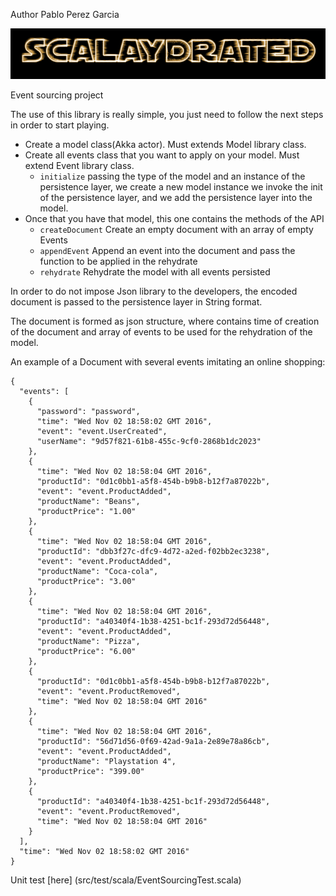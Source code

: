 Author  Pablo Perez Garcia 

![My image](src/main/resources/img/Scalaydrated.png)

Event sourcing project
 
 
The use of this library is really simple, you just need to follow the next steps in order to start playing.
 * Create a model class(Akka actor). Must extends Model library class.
 * Create all events class that you want to apply on your model. Must extend Event library class.
   * `initialize` passing the type of the model and an instance of the persistence layer, we create a new model instance we invoke the init of the persistence layer, and we add the persistence layer into the model.
 * Once that you have that model, this one contains the methods of the API 
   * `createDocument` Create an empty document with an array of empty Events
   * `appendEvent` Append an event into the document and pass the function to be applied in the rehydrate
   * `rehydrate` Rehydrate the model with all events persisted
   
   
In order to do not impose Json library to the developers, the encoded document is passed to the persistence layer in String format.

The document is formed as json structure, where contains time of creation of the document and array of events to be used for the rehydration of the model.  

An example of a Document with several events imitating an online shopping: 
```   
{
  "events": [
    {
      "password": "password",
      "time": "Wed Nov 02 18:58:02 GMT 2016",
      "event": "event.UserCreated",
      "userName": "9d57f821-61b8-455c-9cf0-2868b1dc2023"
    },
    {
      "time": "Wed Nov 02 18:58:04 GMT 2016",
      "productId": "0d1c0bb1-a5f8-454b-b9b8-b12f7a87022b",
      "event": "event.ProductAdded",
      "productName": "Beans",
      "productPrice": "1.00"
    },
    {
      "time": "Wed Nov 02 18:58:04 GMT 2016",
      "productId": "dbb3f27c-dfc9-4d72-a2ed-f02bb2ec3238",
      "event": "event.ProductAdded",
      "productName": "Coca-cola",
      "productPrice": "3.00"
    },
    {
      "time": "Wed Nov 02 18:58:04 GMT 2016",
      "productId": "a40340f4-1b38-4251-bc1f-293d72d56448",
      "event": "event.ProductAdded",
      "productName": "Pizza",
      "productPrice": "6.00"
    },
    {
      "productId": "0d1c0bb1-a5f8-454b-b9b8-b12f7a87022b",
      "event": "event.ProductRemoved",
      "time": "Wed Nov 02 18:58:04 GMT 2016"
    },
    {
      "time": "Wed Nov 02 18:58:04 GMT 2016",
      "productId": "56d71d56-0f69-42ad-9a1a-2e89e78a86cb",
      "event": "event.ProductAdded",
      "productName": "Playstation 4",
      "productPrice": "399.00"
    },
    {
      "productId": "a40340f4-1b38-4251-bc1f-293d72d56448",
      "event": "event.ProductRemoved",
      "time": "Wed Nov 02 18:58:04 GMT 2016"
    }
  ],
  "time": "Wed Nov 02 18:58:02 GMT 2016"
}
```   

Unit test [here] (src/test/scala/EventSourcingTest.scala)


